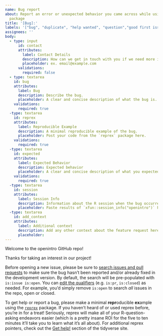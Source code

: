 ```yaml
---
name: Bug report
about: Report an error or unexpected behavior you came across while using the openintro
  package
title: '[Bug]:'
labels: '["bug", "duplicate", "help wanted", "question","good first issue"]'
assignees: ''
body:
  - type: input
      id: contact
      attributes:
        label: Contact Details
        description: How can we get in touch with you if we need more info?
        placeholder: ex. email@example.com
      validations:
        required: false
  - type: textarea
    id: bug
    attributes:
      label: Bug
      description: Describe the bug.
      placeholder: A clear and concise description of what the bug is.
    validations:
      required: true
  -type: textarea
    id: reprex
    attributes:
      label: Reproducible Example
      description: A minimal reproducible example of the bug.
      placeholder: Post your code from the `reprex` package here.
    validations:
      required: true
  -type: textarea
    id: expected
    attributes:
      label: Expected Behavior
      description: Expected behavior
      placeholder: A clear and concise description of what you expected to happen.
    validations:
      required: true
  -type: textarea
    id: session
    attributes:
      label: Session Info 
      description: Information about the R session when the bug occurred. 
      placeholder: Paste results of `xfun::session_info("openintro")` here.
  -type: textarea
    id: add_context
    attributes:
      label: Additional context
      description: Add any other context about the feature request here.
      placeholder: 
---
```


Welcome to the openintro GitHub repo! 

Thanks for taking an interest in our project! 

Before opening a new issue, please be sure to [search issues and pull requests](https://github.com/openintrostat/openintro/issues) to make sure the bug hasn’t been reported and/or already fixed in the development version. By default, the search will be pre-populated with `is:issue is:open`. You can [edit the qualifiers](https://help.github.com/articles/searching-issues-and-pull-requests/) (e.g. `is:pr`, `is:closed`) as needed. For example, you’d simply remove `is:open` to search *all* issues in the repo, open or closed.

To get help or report a bug, please make a minimal **repr**oducible **ex**ample using the [`reprex`](https://reprex.tidyverse.org/) package. If you haven’t heard of or used reprex before, you’re in for a treat! Seriously, reprex will make all of your R-question-asking endeavors easier (which is a pretty insane ROI for the five to ten minutes it’ll take you to learn what it’s all about). For additional reprex pointers, check out the [Get help!](https://www.tidyverse.org/help/) section of the tidyverse site.
